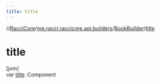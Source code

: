 ```yaml
---
title: title
---
```

//[RacciCore](../../../index.html)/[me.racci.raccicore.api.builders](../index.html)/[BookBuilder](index.html)/[title](title.html)



# title



[jvm]\
var [title](title.html): Component




